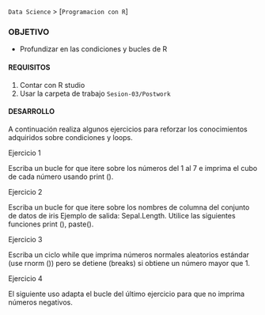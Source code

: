 `Data Science` > [`Programacion con R`]

### OBJETIVO
- Profundizar en las condiciones y bucles de R 

#### REQUISITOS
1. Contar con R studio
1. Usar la carpeta de trabajo `Sesion-03/Postwork`

#### DESARROLLO

A continuación realiza algunos ejercicios para reforzar los conocimientos adquiridos sobre condiciones y loops.

Ejercicio 1

Escriba un bucle for que itere sobre los números del 1 al 7 e imprima el cubo de cada número usando print ().

Ejercicio 2

Escriba un bucle for que itere sobre los nombres de columna del conjunto de datos de iris  Ejemplo de salida: Sepal.Length. Utilice las siguientes funciones print (), paste().

Ejercicio 3

Escriba un ciclo while que imprima números normales aleatorios estándar (use rnorm ()) pero se detiene (breaks) si obtiene un número mayor que 1.

Ejercicio 4

El siguiente uso adapta el bucle del último ejercicio para que no imprima números negativos.


